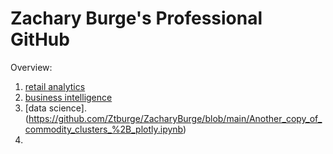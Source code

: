 # Zachary Burge's Professional GitHub
Overview:

1. [retail analytics](https://linkmehere.com)
2. [business intelligence](https://github.com/Ztburge/ZacharyBurge/blob/main/Zachary_Python_3100.ipynb)
3. [data science].(https://github.com/Ztburge/ZacharyBurge/blob/main/Another_copy_of_commodity_clusters_%2B_plotly.ipynb)
4. 
